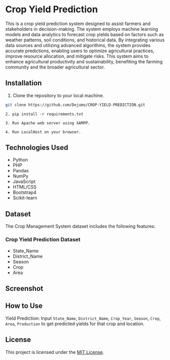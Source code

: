 # Crop Yield Prediction

This is a crop yield prediction system designed to assist farmers and stakeholders in decision-making. The system employs machine learning models and data analytics to forecast crop yields based on factors such as weather patterns, soil conditions, and historical data. By integrating various data sources and utilizing advanced algorithms, the system provides accurate predictions, enabling users to optimize agricultural practices, improve resource allocation, and mitigate risks. This system aims to enhance agricultural productivity and sustainability, benefiting the farming community and the broader agricultural sector.


## Installation

1. Clone the repository to your local machine.
```bash
git clone https://github.com/Dejumo/CROP-YIELD-PREDICTION.git
```

```
2. pip install -r requirements.txt
```

```
3. Run Apache web server using XAMPP.
```
```
4. Run LocalHost on your browser.
```



## Technologies Used
- Python
- PHP
- Pandas
- NumPy
- JavaScript
- HTML/CSS
- Bootstrap4
- Scikit-learn

## Dataset
The Crop Management System dataset includes the following features:

### Crop Yield Prediction Dataset
- State_Name
- District_Name
- Season
- Crop
- Area

## Screenshot



## How to Use

Yield Prediction: Input `State_Name`, `District_Name`, `Crop_Year`, `Season`, `Crop`, `Area`, `Production` to get predicted yields for that crop and location.

## License
This project is licensed under the [MIT License](https://opensource.org/licenses/MIT).
